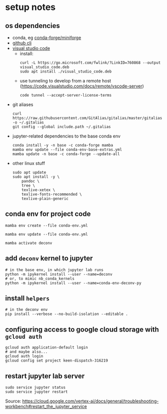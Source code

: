 # setup notes

## os dependencies

- conda, eg [conda-forge/miniforge](https://github.com/conda-forge/miniforge)
- [github cli](https://cli.github.com/manual/installation)
- [visual studio code](https://code.visualstudio.com/docs/setup/linux#_installation)
  - install: 
    ```shell
    curl -L https://go.microsoft.com/fwlink/?LinkID=760868 --output visual_studio_code.deb
    sudo apt install ./visual_studio_code.deb
    ```
  - use tunneling to develop from a remote host (https://code.visualstudio.com/docs/remote/vscode-server)
    ```shell
    code tunnel --accept-server-license-terms
    ```
- git aliases
    ```shell
    curl https://raw.githubusercontent.com/GitAlias/gitalias/master/gitalias.txt -o ~/.gitalias
    git config --global include.path ~/.gitalias
    ```
- jupyter-related dependencies to the base conda env
    ```shell
    conda install -y -n base -c conda-forge mamba
    mamba env update --file conda-env-base-extras.yml
    mamba update -n base -c conda-forge --update-all
    ```
- other linux stuff
    ```shell
    sudo apt update
    sudo apt install -y \
        pandoc \
        tree \
        texlive-xetex \
        texlive-fonts-recommended \
        texlive-plain-generic
    ```

## conda env for project code

```shell
mamba env create --file conda-env.yml

mamba env update --file conda-env.yml

mamba activate deconv
```

## add `deconv` kernel to jupyter

```shell
# in the base env, in which jupyter lab runs
python -m ipykernel install --user --name=deconv
# or, to mimic nb_conda_kernels
python -m ipykernel install --user --name=conda-env-deconv-py
```

## install `helpers`

```shell
# in the deconv env
pip install --verbose --no-build-isolation --editable .
```

## configuring access to google cloud storage with `gcloud auth`

```shell
gcloud auth application-default login
# and maybe also...
gcloud auth login
gcloud config set project keen-dispatch-316219
```

## restart jupyter lab server

```shell
sudo service jupyter status
sudo service jupyter restart
```

Source: https://cloud.google.com/vertex-ai/docs/general/troubleshooting-workbench#restart_the_jupyter_service
